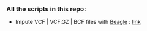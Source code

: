### All the scripts in this repo:

- Impute VCF | VCF.GZ | BCF files with [Beagle](https://faculty.washington.edu/browning/beagle/beagle.html) : [link](https://github.com/a-xavier/random_scripts/blob/main/impute_vcf.py)

